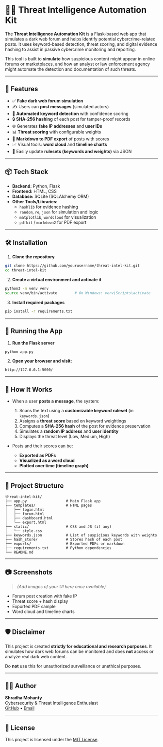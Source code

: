# 🕵️‍♀️ Threat Intelligence Automation Kit

The **Threat Intelligence Automation Kit** is a Flask-based web app that simulates a dark web forum and helps identify potential cybercrime-related posts. It uses keyword-based detection, threat scoring, and digital evidence hashing to assist in passive cybercrime monitoring and reporting.

This tool is built to **simulate** how suspicious content might appear in online forums or marketplaces, and how an analyst or law enforcement agency might automate the detection and documentation of such threats.

---

## 🚀 Features

- ✅ **Fake dark web forum simulation**
- ✍️ Users can **post messages** (simulated actors)
- 🧠 **Automated keyword detection** with confidence scoring
- 🔒 **SHA-256 hashing** of each post for tamper-proof records
- 🌐 Generates **fake IP addresses** and **user IDs**
- 📊 **Threat scoring** with configurable weights
- 📄 **Markdown to PDF export** of posts with scores
- 📈 Visual tools: **word cloud** and **timeline charts**
- 🧩 Easily update **rulesets (keywords and weights)** via JSON

---

## 📦 Tech Stack

- **Backend:** Python, Flask
- **Frontend:** HTML, CSS
- **Database:** SQLite (SQLAlchemy ORM)
- **Other Tools/Libraries:**
  - `hashlib` for evidence hashing
  - `random`, `re`, `json` for simulation and logic
  - `matplotlib`, `wordcloud` for visualization
  - `pdfkit` / `markdown2` for PDF export

---

## 🛠️ Installation

1. **Clone the repository**
```bash
git clone https://github.com/yourusername/threat-intel-kit.git
cd threat-intel-kit
```

2. **Create a virtual environment and activate it**
```bash
python3 -m venv venv
source venv/bin/activate        # On Windows: venv\Scripts\activate
```

3. **Install required packages**
```bash
pip install -r requirements.txt
```

---

## 🧪 Running the App

1. **Run the Flask server**
```bash
python app.py
```

2. **Open your browser and visit:**
```
http://127.0.0.1:5000/
```

---

## 🧠 How It Works

- When a user **posts a message**, the system:
  1. Scans the text using a **customizable keyword ruleset** (in `keywords.json`)
  2. Assigns a **threat score** based on keyword weightings
  3. Computes a **SHA-256 hash** of the post for evidence preservation
  4. Simulates a **random IP address** and **user identity**
  5. Displays the threat level (Low, Medium, High)

- Posts and their scores can be:
  - **Exported as PDFs**
  - **Visualized as a word cloud**
  - **Plotted over time (timeline graph)**

---

## 📁 Project Structure

```
threat-intel-kit/
├── app.py                  # Main Flask app
├── templates/              # HTML pages
│   ├── login.html
│   ├── forum.html
│   ├── dashboard.html
│   └── export.html
├── static/                 # CSS and JS (if any)
│   └── style.css
├── keywords.json           # List of suspicious keywords with weights
├── hash_store/             # Stores hash of each post
├── exports/                # Exported PDFs or markdown
├── requirements.txt        # Python dependencies
└── README.md
```

---

## 📷 Screenshots

> *(Add images of your UI here once available)*

- Forum post creation with fake IP
- Threat score + hash display
- Exported PDF sample
- Word cloud and timeline charts

---

## 🛡️ Disclaimer

This project is created **strictly for educational and research purposes**. It simulates how dark web forums can be monitored and does **not** access or analyze real dark web content.

Do **not** use this for unauthorized surveillance or unethical purposes.

---

## 👩‍💻 Author

**Shradha Mohanty**  
Cybersecurity & Threat Intelligence Enthusiast  
[GitHub](https://github.com/yourusername) • [Email](mailto:youremail@example.com)

---

## 📃 License

This project is licensed under the [MIT License](LICENSE).
